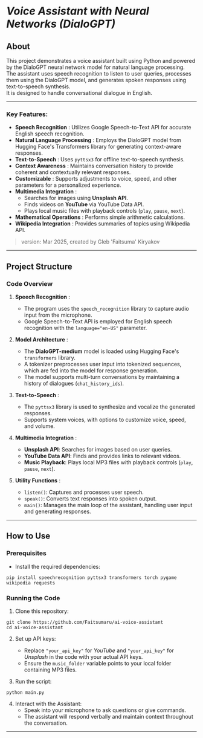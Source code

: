 # **_Voice Assistant with Neural Networks (DialoGPT)_**

## About
This project demonstrates a voice assistant built using Python and powered by the DialoGPT neural network model for natural language processing.  
The assistant uses speech recognition to listen to user queries, processes them using the DialoGPT model, and generates spoken responses using text-to-speech synthesis.  
It is designed to handle conversational dialogue in English.

---

### Key Features:
* **Speech Recognition** : Utilizes Google Speech-to-Text API for accurate English speech recognition.
* **Natural Language Processing** : Employs the DialoGPT model from Hugging Face's Transformers library for generating context-aware responses.
* **Text-to-Speech** : Uses `pyttsx3` for offline text-to-speech synthesis.
* **Context Awareness** : Maintains conversation history to provide coherent and contextually relevant responses.
* **Customizable** : Supports adjustments to voice, speed, and other parameters for a personalized experience.
* **Multimedia Integration** :
  * Searches for images using **Unsplash API**.
  * Finds videos on **YouTube** via YouTube Data API.
  * Plays local music files with playback controls (`play`, `pause`, `next`).
* **Mathematical Operations** : Performs simple arithmetic calculations.
* **Wikipedia Integration** : Provides summaries of topics using Wikipedia API.

> version: Mar 2025, created by Gleb 'Faitsuma' Kiryakov

---

## Project Structure

### Code Overview
1. **Speech Recognition** :
    * The program uses the `speech_recognition` library to capture audio input from the microphone.
    * Google Speech-to-Text API is employed for English speech recognition with the `language="en-US"` parameter.

2. **Model Architecture** :
    * The **DialoGPT-medium** model is loaded using Hugging Face's `transformers` library.
    * A tokenizer preprocesses user input into tokenized sequences, which are fed into the model for response generation.
    * The model supports multi-turn conversations by maintaining a history of dialogues (`chat_history_ids`).

3. **Text-to-Speech** :
    * The `pyttsx3` library is used to synthesize and vocalize the generated responses.
    * Supports system voices, with options to customize voice, speed, and volume.

4. **Multimedia Integration** :
    * **Unsplash API**: Searches for images based on user queries.
    * **YouTube Data API**: Finds and provides links to relevant videos.
    * **Music Playback**: Plays local MP3 files with playback controls (`play`, `pause`, `next`).

5. **Utility Functions** :
    * `listen()`: Captures and processes user speech.
    * `speak()`: Converts text responses into spoken output.
    * `main()`: Manages the main loop of the assistant, handling user input and generating responses.

---

## How to Use

### Prerequisites
* Install the required dependencies:
```
pip install speechrecognition pyttsx3 transformers torch pygame wikipedia requests
```

### Running the Code
1. Clone this repository:
```
git clone https://github.com/Faitsumaru/ai-voice-assistant
cd ai-voice-assistant
```
2. Set up API keys:
    * Replace `"your_api_key"` for _YouTube_ and `"your_api_key"` for _Unsplash_ in the code with your actual API keys.
    * Ensure the `music_folder` variable points to your local folder containing MP3 files.

3. Run the script:
```
python main.py
```
4. Interact with the Assistant:
    * Speak into your microphone to ask questions or give commands.
    * The assistant will respond verbally and maintain context throughout the conversation.

---
